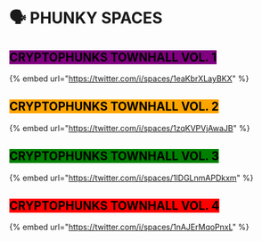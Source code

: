 # 🗣 PHUNKY SPACES

## <mark style="background-color:purple;">CRYPTOPHUNKS TOWNHALL VOL. 1</mark>

{% embed url="https://twitter.com/i/spaces/1eaKbrXLayBKX" %}

## <mark style="background-color:orange;">CRYPTOPHUNKS TOWNHALL VOL. 2</mark>

{% embed url="https://twitter.com/i/spaces/1zqKVPVjAwaJB" %}

## <mark style="background-color:green;">CRYPTOPHUNKS TOWNHALL VOL. 3</mark>

{% embed url="https://twitter.com/i/spaces/1lDGLnmAPDkxm" %}

## <mark style="background-color:red;">CRYPTOPHUNKS TOWNHALL VOL. 4</mark>

{% embed url="https://twitter.com/i/spaces/1nAJErMqoPnxL" %}
